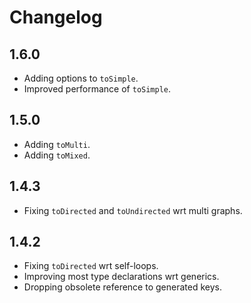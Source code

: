 # Changelog

## 1.6.0

- Adding options to `toSimple`.
- Improved performance of `toSimple`.

## 1.5.0

- Adding `toMulti`.
- Adding `toMixed`.

## 1.4.3

- Fixing `toDirected` and `toUndirected` wrt multi graphs.

## 1.4.2

- Fixing `toDirected` wrt self-loops.
- Improving most type declarations wrt generics.
- Dropping obsolete reference to generated keys.
